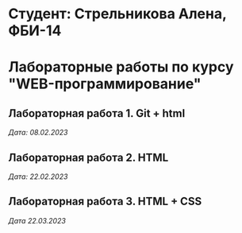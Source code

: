 # Студент: Стрельникова Алена, ФБИ-14

# Лабораторные работы по курсу "WEB-программирование" 

## Лабораторная работа 1. Git + html

*Дата: 08.02.2023*

## Лабораторная работа 2. HTML 

*Дата: 22.02.2023*

## Лабораторная работа 3. HTML + CSS 

*Дата 22.03.2023*
